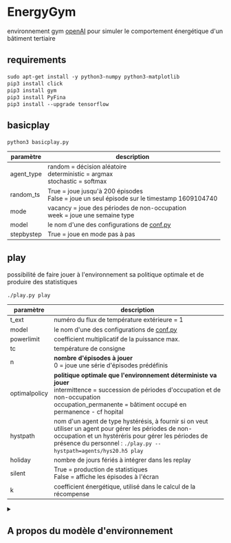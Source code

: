 # EnergyGym
environnement gym [openAI](https://github.com/openai/gym) pour simuler le comportement énergétique d'un bâtiment tertiaire

## requirements

```
sudo apt-get install -y python3-numpy python3-matplotlib
pip3 install click
pip3 install gym
pip3 install PyFina
pip3 install --upgrade tensorflow
```

## basicplay

```
python3 basicplay.py
```

paramètre |  description
--|--
agent_type | random = décision aléatoire<br>deterministic = argmax<br>stochastic = softmax
random_ts | True = joue jusqu'à 200 épisodes<br>False = joue un seul épisode sur le timestamp 1609104740
mode | vacancy = joue des périodes de non-occupation<br>week = joue une semaine type
model | le nom d'une des configurations de [conf.py](conf.py)
stepbystep | True = joue en mode pas à pas

## play

possibilité de faire jouer à l'environnement sa politique optimale et de produire des statistiques

```
./play.py play
```
paramètre |  description
--|--
t_ext | numéro du flux de température extérieure = 1
model | le nom d'une des configurations de [conf.py](conf.py)
powerlimit | coefficient multiplicatif de la puissance max.
tc | température de consigne
n | **nombre d'épisodes à jouer**<br>0 = joue une série d'épisodes prédéfinis
optimalpolicy | **politique optimale que l'environnement déterministe va jouer**<br>intermittence = succession de périodes d'occupation et de non-occupation<br>occupation_permanente = bâtiment occupé en permanence - cf hopital
hystpath | nom d'un agent de type hystérésis, à fournir si on veut utiliser un agent pour gérer les périodes de non-occupation et un hystéréris pour gérer les périodes de présence du personnel : `./play.py --hystpath=agents/hys20.h5 play`
holiday | nombre de jours fériés à intégrer dans les replay
silent | True = production de statistiques<br>False = affiche les épisodes à l'écran 
k | coefficient énergétique, utilisé dans le calcul de la récompense


<details id=1>
  <summary><h2>A propos du modèle d'environnement</h2></summary>
  
  L'environnement est représenté sous la forme d'un modèle électrique équivalent simple à deux paramètres : 
  - une résistance R en K/W qui représente l'isolation du bâtiment
  - une capacité C en J/K qui représente l'inertie du bâtiment 
  
  [Pour en savoir plus](https://github.com/Open-Building-Management/RCmodel/blob/main/RCmodel.ipynb)
  
  Pour une résistance de 1e-4 K/W, et quelle que soit l’inertie entre 4e8 et 4e9 J/K, le système de chauffage, même utilisé à fond en permanence, ne 
  parvient pas à maintenir la température. 
  
  Pour pouvoir gérer des épisodes de froid sur des bâtiments présentant majoritairement des résistances inférieures à 2e-4 K/W, la seule solution est 
  d’augmenter la puissance disponible. 
  
  On ne devrait toutefois pas rencontrer ce cas de figure sur le terrain si les équipements de production et les pompes sont correctement dimensionnés. 
  
  Le couple R=2e-4 K/W et C=2e8 J/K semble donc être une configuration extrême, peu probable en pratique, mais susceptible de nous donner de la matière 
  pour bien cerner le fonctionnement de notre modèle.
  
  ### comportement sous météo hivernale froide
  ![](images/RC_sim2_48h.png)
  
  
</details>
